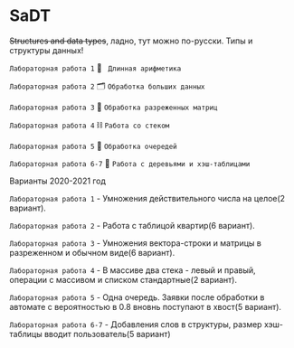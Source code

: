 # SaDT
~~Structures and data types~~, ладно, тут можно по-русски.
Типы и структуры данных!

```Лабораторная работа 1``` 🧮 ``` Длинная арифметика```

```Лабораторная работа 2``` 🗂 ```Обработка больших данных```

```Лабораторная работа 3``` 🗿 ```Обработка разреженных матриц``` 

```Лабораторная работа 4``` ⛓ ```Работа со стеком``` 

```Лабораторная работа 5``` 🎰 ```Обработка очередей``` 

```Лабораторная работа 6-7``` 🌳 ```Работа с деревьями и хэш-таблицами``` 



Варианты 2020-2021 год

```Лабораторная работа 1``` - Умножения действительного числа на целое(2 вариант).

```Лабораторная работа 2``` -  Работа с таблицой квартир(6 вариант).

```Лабораторная работа 3``` - Умножения вектора-строки и матрицы в разреженном и обычном виде(6 вариант).

```Лабораторная работа 4``` - В массиве два стека - левый и правый, операции с массивом и списком стандартные(2 вариант).

```Лабораторная работа 5``` - Одна очередь. Заявки после обработки в автомате с вероятностью в 0.8 вновнь поступают в хвост(5 вариант).

```Лабораторная работа 6-7``` - Добавления слов в структуры, размер хэш-таблицы вводит пользователь(5 вариант)
